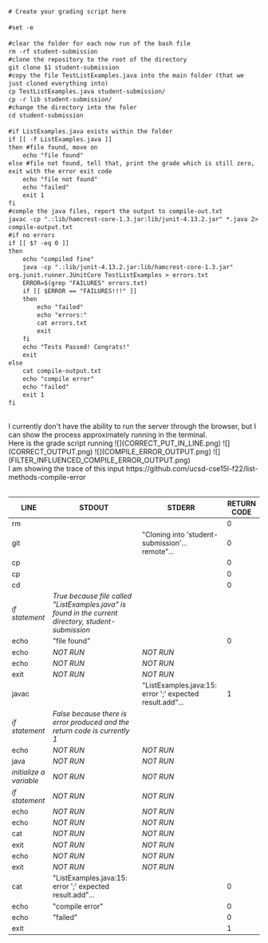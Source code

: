 ```
# Create your grading script here

#set -e

#clear the folder for each now run of the bash file
rm -rf student-submission 
#clone the repository to the root of the directory
git clone $1 student-submission
#copy the file TestListExamples.java into the main folder (that we just cloned everything into)
cp TestListExamples.java student-submission/
cp -r lib student-submission/
#change the directory into the foler
cd student-submission

#if ListExamples.java exists within the folder
if [[ -f ListExamples.java ]]
then #file found, move on
    echo "file found"
else #file not found, tell that, print the grade which is still zero, exit with the error exit code
    echo "file not found"
    echo "failed"
    exit 1
fi
#comple the java files, report the output to compile-out.txt
javac -cp ".:lib/hamcrest-core-1.3.jar:lib/junit-4.13.2.jar" *.java 2> compile-output.txt
#if no errors
if [[ $? -eq 0 ]]
then
    echo "compiled fine"
    java -cp ".:lib/junit-4.13.2.jar:lib/hamcrest-core-1.3.jar" org.junit.runner.JUnitCore TestListExamples > errors.txt
    ERROR=$(grep "FAILURES" errors.txt)
    if [[ $ERROR == "FAILURES!!!" ]]
    then
        echo "failed"
        echo "errors:"
        cat errors.txt
        exit 
    fi
    echo "Tests Passed! Congrats!"
    exit
else
    cat compile-output.txt
    echo "compile error"
    echo "failed"
    exit 1
fi
```

<br>
I currently don't have the ability to run the server through the browser, but I can show the process approximately running in the terminal.
<br>
Here is the grade script running
 ![](CORRECT_PUT_IN_LINE.png)
 ![](CORRECT_OUTPUT.png)
 ![](COMPILE_ERROR_OUTPUT.png)
 ![](FILTER_INFLUENCED_COMPILE_ERROR_OUTPUT.png)

<br>
I am showing the trace of this input https://github.com/ucsd-cse15l-f22/list-methods-compile-error
<br>
<br>

| LINE  | STDOUT | STDERR     | RETURN CODE  |
| -----  | ------   |    -------- | ------  |
| rm    |         |    | 0|
| git   |         | "Cloning into 'student-submission'... remote"...     |0 |
| cp    |         |    |0 |
| cp    |         |       |0 |
| cd    |         |    |0 |
| *if statement*   | *True because file called "ListExamples.java" is found in the current directory, student-submission*        |       | |
| echo  | "file found" |    | 0|
| echo  |*NOT RUN* | *NOT RUN*      | |
| echo  |*NOT RUN* | *NOT RUN*   | |
| exit  |*NOT RUN* | *NOT RUN*     | |
| javac |        | "ListExamples.java:15: error ';' expected result.add"...   | 1 |
| *if statement*   |    *False because there is error produced and the return code is currently 1*     |       | |
| echo  | *NOT RUN*| *NOT RUN*   | |
| java  | *NOT RUN*| *NOT RUN*      | |
| *initialize a variable*      | *NOT RUN*       | *NOT RUN*   | |
| *if statement*   | *NOT RUN*        | *NOT RUN*      | |
| echo  | *NOT RUN*| *NOT RUN*   | |
| echo  | *NOT RUN*| *NOT RUN*      | |
| cat   | *NOT RUN*| *NOT RUN*   | |
| exit  | *NOT RUN*| *NOT RUN*      | |
| echo  | *NOT RUN*| *NOT RUN*   | |
| exit  | *NOT RUN*| *NOT RUN*      | |
| cat   | "ListExamples.java:15: error ';' expected result.add"...       |    | 0|
| echo  | "compile error" |       | 0|
| echo  | "failed" |    |0 |
| exit  |         |       |1 |
